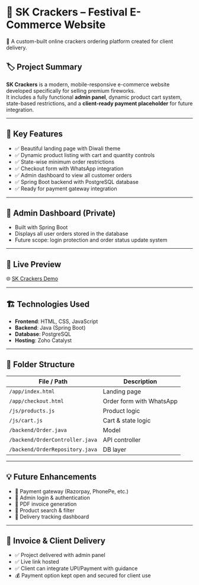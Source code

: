 # 🧨 SK Crackers – Festival E-Commerce Website

🎉 A custom-built online crackers ordering platform created for client delivery.


## 🏷️ **Project Summary**

**SK Crackers** is a modern, mobile-responsive e-commerce website developed specifically for selling premium fireworks.  
It includes a fully functional **admin panel**, dynamic product cart system, state-based restrictions, and a **client-ready payment placeholder** for future integration.

---

## 🌟 **Key Features**

- ✅ Beautiful landing page with Diwali theme  
- ✅ Dynamic product listing with cart and quantity controls  
- ✅ State-wise minimum order restrictions  
- ✅ Checkout form with WhatsApp integration  
- ✅ Admin dashboard to view all customer orders  
- ✅ Spring Boot backend with PostgreSQL database  
- ✅ Ready for payment gateway integration

---

## 🔐 **Admin Dashboard (Private)**

- Built with Spring Boot  
- Displays all user orders stored in the database  
- Future scope: login protection and order status update system

---

## 🔗 **Live Preview**

🌐 [SK Crackers Demo](https://sk-crackers-60039108644.development.catalystserverless.in/app/index.html)

---

## 🏗️ **Technologies Used**

- **Frontend**: HTML, CSS, JavaScript  
- **Backend**: Java (Spring Boot)  
- **Database**: PostgreSQL  
- **Hosting**: Zoho Catalyst

---

## 📁 **Folder Structure**

| File / Path             | Description                         |
|-------------------------|-------------------------------------|
| `/app/index.html`       | Landing page                        |
| `/app/checkout.html`    | Order form with WhatsApp            |
| `/js/products.js`       | Product logic                       |
| `/js/cart.js`           | Cart & state logic                  |
| `/backend/Order.java`   | Model                               |
| `/backend/OrderController.java` | API controller             |
| `/backend/OrderRepository.java` | DB layer                   |

---

## 💡 **Future Enhancements**

- 🔹 Payment gateway (Razorpay, PhonePe, etc.)  
- 🔹 Admin login & authentication  
- 🔹 PDF invoice generation  
- 🔹 Product search & filter  
- 🔹 Delivery tracking dashboard

---

## 🧾 **Invoice & Client Delivery**

- ✅ Project delivered with admin panel  
- ✅ Live link hosted  
- ✅ Client can integrate UPI/Payment with guidance  
- 💰 Payment option kept open and secured for client use

